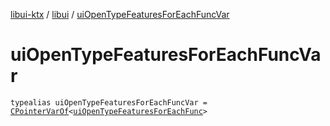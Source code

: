 [libui-ktx](../index.md) / [libui](index.md) / [uiOpenTypeFeaturesForEachFuncVar](./ui-open-type-features-for-each-func-var.md)

# uiOpenTypeFeaturesForEachFuncVar

`typealias uiOpenTypeFeaturesForEachFuncVar = `[`CPointerVarOf`](../kotlinx.cinterop/-c-pointer-var-of/index.md)`<`[`uiOpenTypeFeaturesForEachFunc`](ui-open-type-features-for-each-func.md)`>`
